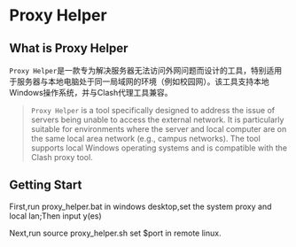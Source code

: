 # Proxy Helper

## What is Proxy Helper

`Proxy Helper`是一款专为解决服务器无法访问外网问题而设计的工具，特别适用于服务器与本地电脑处于同一局域网的环境（例如校园网）。该工具支持本地Windows操作系统，并与Clash代理工具兼容。

> `Proxy Helper` is a tool specifically designed to address the issue of servers being unable to access the external network. It is particularly suitable for environments where the server and local computer are on the same local area network (e.g., campus networks). The tool supports local Windows operating systems and is compatible with the Clash proxy tool.

## Getting Start

First,run proxy_helper.bat in windows desktop,set the system proxy and local lan;Then input y(es)

Next,run source proxy_helper.sh set $port in remote linux.